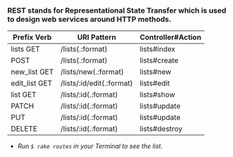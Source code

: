 ### REST stands for Representational State Transfer which is used to design web services around HTTP methods.

| Prefix Verb   | URI Pattern               | Controller#Action |
|---------------|---------------------------|-------------------|
| lists GET     | /lists(.:format)          | lists#index       |
| POST          | /lists(.:format)          | lists#create      |
| new_list GET  | /lists/new(.:format)      | lists#new         |
| edit_list GET | /lists/:id/edit(.:format) | lists#edit        |
| list GET      | /lists/:id(.:format)      | lists#show        |
| PATCH         | /lists/:id(.:format)      | lists#update      |
| PUT           | /lists/:id(.:format)      | lists#update      |
| DELETE        | /lists/:id(.:format)      | lists#destroy     |

* _Run `$ rake routes` in your Terminal to see the list._

